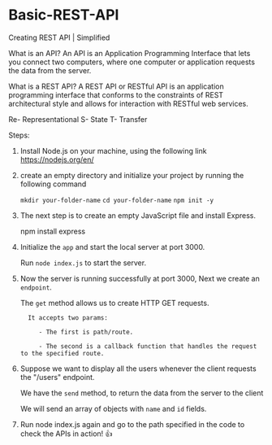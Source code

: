 # Basic-REST-API

Creating REST API | Simplified

What is an API?
An API is an Application Programming Interface that lets you connect two computers, where one computer or application requests the data from the server.

What is a REST API?
A REST API or RESTful API is an application programming interface that conforms to the constraints of REST architectural style and allows for interaction with RESTful web services.

Re- Representational
S- State
T- Transfer

Steps:

1. Install Node.js on your machine, using the following link
   https://nodejs.org/en/

2. create an empty directory and initialize your project by running the following command

   `mkdir your-folder-name`
   `cd your-folder-name`
   `npm init -y`

<!-- npm init -y Will simply generate an empty npm project without going through an interactive process.-->

3.  The next step is to create an empty JavaScript file and install Express.

    npm install express

4.  Initialize the `app` and start the local server at port 3000.

    Run `node index.js` to start the server.

5.  Now the server is running successfully at port 3000, Next we create an `endpoint`.
    <!--
    For APIs, an endpoint can include a URL of a server or service. Each endpoint is the location from which APIs can access the resources they need to carry out their function.-->

    The `get` method allows us to create HTTP GET requests.

          It accepts two params:

             - The first is path/route.

             - The second is a callback function that handles the request to the specified route.

6.  Suppose we want to display all the users whenever the client requests the "/users" endpoint.

    We have the `send` method, to return the data from the server to the client

    We will send an array of objects with `name` and `id` fields.

7.  Run node index.js again and go to the path specified in the code to check the APIs in action! 👍
